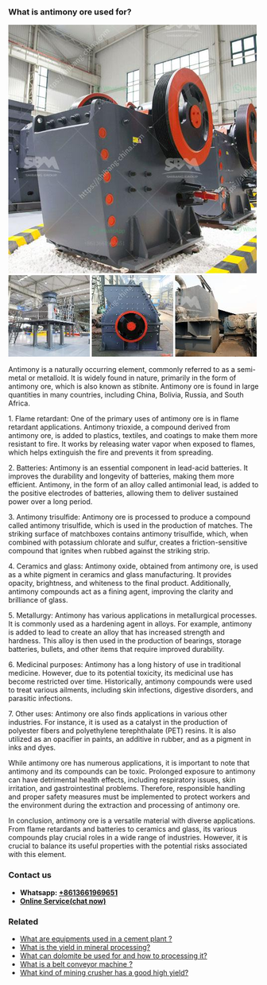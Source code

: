 <h3>What is antimony ore used for?</h3><img src='1701743388.jpg' alt=''><p>Antimony is a naturally occurring element, commonly referred to as a semi-metal or metalloid. It is widely found in nature, primarily in the form of antimony ore, which is also known as stibnite. Antimony ore is found in large quantities in many countries, including China, Bolivia, Russia, and South Africa.</p><p>1. Flame retardant: One of the primary uses of antimony ore is in flame retardant applications. Antimony trioxide, a compound derived from antimony ore, is added to plastics, textiles, and coatings to make them more resistant to fire. It works by releasing water vapor when exposed to flames, which helps extinguish the fire and prevents it from spreading.</p><p>2. Batteries: Antimony is an essential component in lead-acid batteries. It improves the durability and longevity of batteries, making them more efficient. Antimony, in the form of an alloy called antimonial lead, is added to the positive electrodes of batteries, allowing them to deliver sustained power over a long period.</p><p>3. Antimony trisulfide: Antimony ore is processed to produce a compound called antimony trisulfide, which is used in the production of matches. The striking surface of matchboxes contains antimony trisulfide, which, when combined with potassium chlorate and sulfur, creates a friction-sensitive compound that ignites when rubbed against the striking strip.</p><p>4. Ceramics and glass: Antimony oxide, obtained from antimony ore, is used as a white pigment in ceramics and glass manufacturing. It provides opacity, brightness, and whiteness to the final product. Additionally, antimony compounds act as a fining agent, improving the clarity and brilliance of glass.</p><p>5. Metallurgy: Antimony has various applications in metallurgical processes. It is commonly used as a hardening agent in alloys. For example, antimony is added to lead to create an alloy that has increased strength and hardness. This alloy is then used in the production of bearings, storage batteries, bullets, and other items that require improved durability.</p><p>6. Medicinal purposes: Antimony has a long history of use in traditional medicine. However, due to its potential toxicity, its medicinal use has become restricted over time. Historically, antimony compounds were used to treat various ailments, including skin infections, digestive disorders, and parasitic infections.</p><p>7. Other uses: Antimony ore also finds applications in various other industries. For instance, it is used as a catalyst in the production of polyester fibers and polyethylene terephthalate (PET) resins. It is also utilized as an opacifier in paints, an additive in rubber, and as a pigment in inks and dyes.</p><p>While antimony ore has numerous applications, it is important to note that antimony and its compounds can be toxic. Prolonged exposure to antimony can have detrimental health effects, including respiratory issues, skin irritation, and gastrointestinal problems. Therefore, responsible handling and proper safety measures must be implemented to protect workers and the environment during the extraction and processing of antimony ore.</p><p>In conclusion, antimony ore is a versatile material with diverse applications. From flame retardants and batteries to ceramics and glass, its various compounds play crucial roles in a wide range of industries. However, it is crucial to balance its useful properties with the potential risks associated with this element.</p><h3>Contact us</h3><ul><li><strong>Whatsapp:&nbsp;<a href="https://wa.me/8613661969651">+8613661969651</a></strong></li><li><a href="https://swt.shibang-china.com/?git&amp;zhl&amp;What is antimony ore used for"><strong>Online Service(chat now)</strong></a></li></ul><h3>Related</h3><ul><li><a href='What are equipments used in a cement plant .md'>What are equipments used in a cement plant ?</a></li><li><a href='What is the yield in mineral processing.md'>What is the yield in mineral processing?</a></li><li><a href='What can dolomite be used for and how to processing it.md'>What can dolomite be used for and how to processing it?</a></li><li><a href='What is a belt conveyor machine .md'>What is a belt conveyor machine ?</a></li><li><a href='What kind of mining crusher has a good high yield.md'>What kind of mining crusher has a good high yield?</a></li></ul>